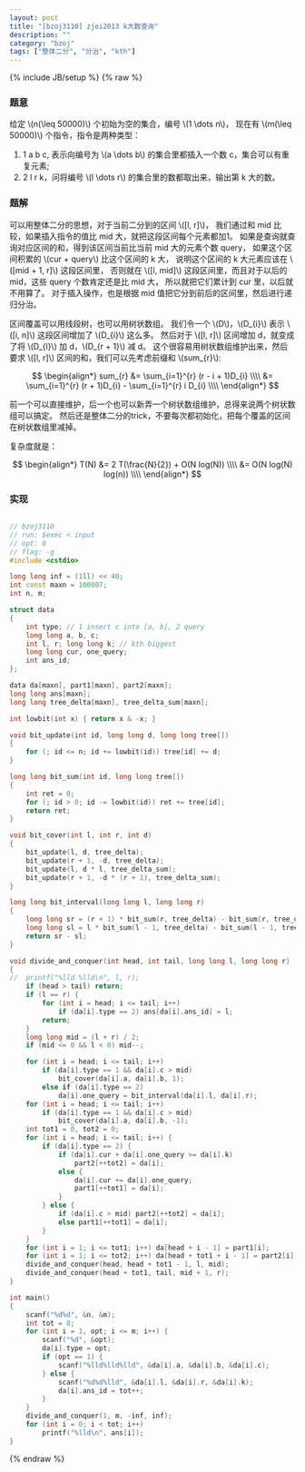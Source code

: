 ```yaml
---
layout: post
title: "[bzoj3110] zjoi2013 k大数查询"
description: ""
category: "bzoj"
tags: ["整体二分", "分治", "kth"]
---
```

{% include JB/setup %}
{% raw %}

### 题意

给定 \\(n(\leq 50000)\\) 个初始为空的集合，编号 \\(1 \dots n\\)，
现在有 \\(m(\leq 50000)\\) 个指令，指令是两种类型：

1. 1 a b c, 表示向编号为 \\(a \dots b\\) 的集合里都插入一个数 c，集合可以有重复元素;
2. 2 l r k，问将编号 \\(l \dots r\\) 的集合里的数都取出来，输出第 k 大的数。

### 题解

可以用整体二分的思想，对于当前二分到的区间 \\([l, r]\\)，
我们通过和 mid 比较，如果插入指令的值比 mid 大，就把这段区间每个元素都加1。
如果是查询就查询对应区间的和，得到该区间当前比当前 mid 大的元素个数 query，
如果这个区间积累的 \\(cur + query\\) 比这个区间的 k 大，
说明这个区间的 k 大元素应该在 \\([mid + 1, r]\\) 这段区间里，
否则就在 \\([l, mid]\\) 这段区间里，而且对于以后的 mid，这些 query 个数肯定还是比 mid 大，
所以就把它们累计到 cur 里，以后就不用算了。
对于插入操作，也是根据 mid 值把它分到前后的区间里，然后进行递归分治。

区间覆盖可以用线段树，也可以用树状数组。
我们令一个 \\(D\\)，\\(D\_{i}\\) 表示 \\([i, n]\\) 这段区间增加了 \\(D\_{i}\\) 这么多。
然后对于 \\([l, r]\\) 区间增加 d，就变成了将 \\(D\_{l}\\) 加 d，\\(D\_{r + 1}\\) 减 d。
这个很容易用树状数组维护出来，然后要求 \\([l, r]\\) 区间的和，我们可以先考虑前缀和 \\(sum\_{r}\\):

$$ \begin{align*}
sum_{r} &= \sum_{i=1}^{r} (r - i + 1)D_{i} \\\\
         &= \sum_{i=1}^{r} (r + 1)D_{i} - \sum_{i=1}^{r} i D_{i} \\\\
\end{align*} $$

前一个可以直接维护，后一个也可以新弄一个树状数组维护，总得来说两个树状数组可以搞定。
然后还是整体二分的trick，不要每次都初始化，把每个覆盖的区间在树状数组里减掉。

复杂度就是：

$$ \begin{align*}
T(N) &= 2 T(\frac{N}{2}) + O(N log(N)) \\\\
     &= O(N log(N) log(n)) \\\\
\end{align*} $$

### 实现

```cpp

// bzoj3110
// run: $exec < input
// opt: 0
// flag: -g
#include <cstdio>

long long inf = (1ll) << 40;
int const maxn = 100007;
int n, m;

struct data
{
	int type; // 1 insert c into [a, b], 2 query
	long long a, b, c;
	int l, r; long long k; // kth biggest
	long long cur, one_query;
	int ans_id;
};

data da[maxn], part1[maxn], part2[maxn];
long long ans[maxn];
long long tree_delta[maxn], tree_delta_sum[maxn];

int lowbit(int x) { return x & -x; }

void bit_update(int id, long long d, long long tree[])
{
	for (; id <= n; id += lowbit(id)) tree[id] += d;
}

long long bit_sum(int id, long long tree[])
{
	int ret = 0;
	for (; id > 0; id -= lowbit(id)) ret += tree[id];
	return ret;
}

void bit_cover(int l, int r, int d)
{
	bit_update(l, d, tree_delta);
	bit_update(r + 1, -d, tree_delta);
	bit_update(l, d * l, tree_delta_sum);
	bit_update(r + 1, -d * (r + 1), tree_delta_sum);
}

long long bit_interval(long long l, long long r)
{
	long long sr = (r + 1) * bit_sum(r, tree_delta) - bit_sum(r, tree_delta_sum);
	long long sl = l * bit_sum(l - 1, tree_delta) - bit_sum(l - 1, tree_delta_sum);
	return sr - sl;
}

void divide_and_conquer(int head, int tail, long long l, long long r)
{
//	printf("%lld %lld\n", l, r);
	if (head > tail) return;
	if (l == r) {
		for (int i = head; i <= tail; i++)
			if (da[i].type == 2) ans[da[i].ans_id] = l;
		return;
	}
	long long mid = (l + r) / 2;
	if (mid <= 0 && l < 0) mid--;

	for (int i = head; i <= tail; i++)
		if (da[i].type == 1 && da[i].c > mid)
			bit_cover(da[i].a, da[i].b, 1);
		else if (da[i].type == 2)
			da[i].one_query = bit_interval(da[i].l, da[i].r);
	for (int i = head; i <= tail; i++)
		if (da[i].type == 1 && da[i].c > mid)
			bit_cover(da[i].a, da[i].b, -1);
	int tot1 = 0, tot2 = 0;
	for (int i = head; i <= tail; i++) {
		if (da[i].type == 2) {
			if (da[i].cur + da[i].one_query >= da[i].k)
				part2[++tot2] = da[i];
			else {
				da[i].cur += da[i].one_query;
				part1[++tot1] = da[i];
			}
		} else {
			if (da[i].c > mid) part2[++tot2] = da[i];
			else part1[++tot1] = da[i];
		}
	}
	for (int i = 1; i <= tot1; i++) da[head + i - 1] = part1[i];
	for (int i = 1; i <= tot2; i++) da[head + tot1 + i - 1] = part2[i];
	divide_and_conquer(head, head + tot1 - 1, l, mid);
	divide_and_conquer(head + tot1, tail, mid + 1, r);
}

int main()
{
	scanf("%d%d", &n, &m);
	int tot = 0;
	for (int i = 1, opt; i <= m; i++) {
		scanf("%d", &opt);
		da[i].type = opt;
		if (opt == 1) {
			scanf("%lld%lld%lld", &da[i].a, &da[i].b, &da[i].c);
		} else {
			scanf("%d%d%lld", &da[i].l, &da[i].r, &da[i].k);
			da[i].ans_id = tot++;
		}
	}
	divide_and_conquer(1, m, -inf, inf);
	for (int i = 0; i < tot; i++)
		printf("%lld\n", ans[i]);
}

```

{% endraw %}

